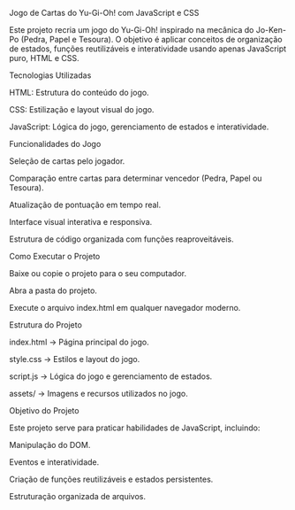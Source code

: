 Jogo de Cartas do Yu-Gi-Oh! com JavaScript e CSS

Este projeto recria um jogo do Yu-Gi-Oh! inspirado na mecânica do Jo-Ken-Po (Pedra, Papel e Tesoura). O objetivo é aplicar conceitos de organização de estados, funções reutilizáveis e interatividade usando apenas JavaScript puro, HTML e CSS.

Tecnologias Utilizadas

HTML: Estrutura do conteúdo do jogo.

CSS: Estilização e layout visual do jogo.

JavaScript: Lógica do jogo, gerenciamento de estados e interatividade.

Funcionalidades do Jogo

Seleção de cartas pelo jogador.

Comparação entre cartas para determinar vencedor (Pedra, Papel ou Tesoura).

Atualização de pontuação em tempo real.

Interface visual interativa e responsiva.

Estrutura de código organizada com funções reaproveitáveis.

Como Executar o Projeto

Baixe ou copie o projeto para o seu computador.

Abra a pasta do projeto.

Execute o arquivo index.html em qualquer navegador moderno.

Estrutura do Projeto

index.html → Página principal do jogo.

style.css → Estilos e layout do jogo.

script.js → Lógica do jogo e gerenciamento de estados.

assets/ → Imagens e recursos utilizados no jogo.

Objetivo do Projeto

Este projeto serve para praticar habilidades de JavaScript, incluindo:

Manipulação do DOM.

Eventos e interatividade.

Criação de funções reutilizáveis e estados persistentes.

Estruturação organizada de arquivos.
